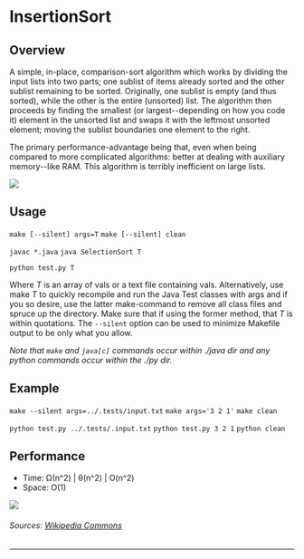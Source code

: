 # InsertionSort

Overview
---
A simple, in-place, comparison-sort algorithm which works by dividing the input
lists into two parts; one sublist of items already sorted and the other sublist 
remaining to be sorted. Originally, one sublist is empty (and thus sorted), 
while the other is the entire (unsorted) list. The algorithm then proceeds 
by finding the smallest (or largest--depending on how you code it) element 
in the unsorted list and swaps it with the leftmost unsorted element; 
moving the sublist boundaries one element to the right.

The primary performance-advantage being that, even when being compared to more 
complicated algorithms: better at dealing with auxiliary memory--like RAM.
This algorithm is terribly inefficient on large lists.

![][1]

Usage
---
`make [--silent] args=T`
`make [--silent] clean`

`javac *.java`
`java SelectionSort T`

`python test.py T`

Where _T_ is an array of vals or a text file containing vals. Alternatively,
use make _T_ to quickly recompile and run the Java Test classes with args 
and if you so desire, use the latter make-command to remove all class 
files and spruce up the directory. Make sure that if using the former 
method, that _T_ is within quotations. The `--silent` option can be 
used to minimize Makefile output to be only what you allow.

_Note that `make` and `java[c]` commands occur within ./java dir and any 
python commands occur within the ./py dir._

Example
---
`make --silent args=../.tests/input.txt`
`make args='3 2 1'`
`make clean`

`python test.py ../.tests/.input.txt`
`python test.py 3 2 1`
`python clean`

Performance
---
* Time: Ω(n^2) | θ(n^2) | O(n^2)
* Space: O(1)

![][2]

###### Sources: [Wikipedia Commons](https://commons.wikimedia.org/wiki/Main_Page)

--------------------------------------------------------------------------------

<!--- this is where the sources go -->
[1]: ./.res/img1.gif
[2]: ./.res/img2.png
